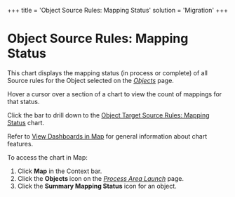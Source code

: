 +++
title = 'Object Source Rules: Mapping Status'
solution = 'Migration'
+++

# Object Source Rules: Mapping Status

This chart displays the mapping status (in process or complete) of all
Source rules for the Object selected on the
*[Objects](../Page_Desc/Objects_map.htm)* page.

Hover a cursor over a section of a chart to view the count of mappings
for that status.

Click the bar to drill down to the [Object Target Source Rules: Mapping
Status](Object_Target_Source_Rules_Mapping_Status.htm) chart.

Refer to [View Dashboards in Map](View_Dashboards_in_Map.htm) for
general information about chart features.

To access the chart in Map:

1.  Click <span style="font-weight: bold;">Map</span> in the Context
    bar.
2.  Click the <span style="font-weight: bold;">Objects </span>icon on
    the *[Process Area
    Launch](../Page_Desc/Process_Area_Launch_map.htm)* page.
3.  Click the <span style="font-weight: bold;">Summary Mapping
    Status</span> icon for an object.

